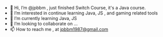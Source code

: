 - 👋 Hi, I’m @jpbbm , just finished Switch Course, it's a Java course.
- 👀 I’m interested in continue learning Java, JS , and gaming related tools
- 🌱 I’m currently learning Java, JS
- 💞️ I’m looking to collaborate on ...
- 📫 How to reach me , at jpbbm1987@gmail.com

<!---
jpbbm/jpbbm is a ✨ special ✨ repository because its `README.md` (this file) appears on your GitHub profile.
You can click the Preview link to take a look at your changes.
--->
